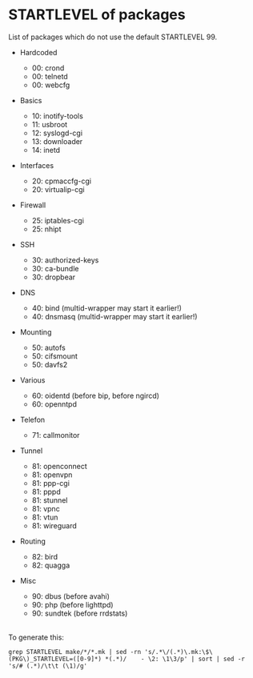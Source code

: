 # STARTLEVEL of packages
List of packages which do not use the default STARTLEVEL 99.

 * Hardcoded
    - 00: crond
    - 00: telnetd
    - 00: webcfg

 * Basics
    - 10: inotify-tools
    - 11: usbroot
    - 12: syslogd-cgi
    - 13: downloader
    - 14: inetd

 * Interfaces
    - 20: cpmaccfg-cgi
    - 20: virtualip-cgi
 * Firewall
    - 25: iptables-cgi
    - 25: nhipt

 * SSH
    - 30: authorized-keys
    - 30: ca-bundle
    - 30: dropbear

 * DNS
    - 40: bind           (multid-wrapper may start it earlier!)
    - 40: dnsmasq        (multid-wrapper may start it earlier!)

 * Mounting
    - 50: autofs
    - 50: cifsmount
    - 50: davfs2

 * Various
    - 60: oidentd        (before bip, before ngircd)
    - 60: openntpd

 * Telefon
    - 71: callmonitor
 * Tunnel
    - 81: openconnect
    - 81: openvpn
    - 81: ppp-cgi
    - 81: pppd
    - 81: stunnel
    - 81: vpnc
    - 81: vtun
    - 81: wireguard
 * Routing
    - 82: bird
    - 82: quagga

 * Misc
    - 90: dbus           (before avahi)
    - 90: php            (before lighttpd)
    - 90: sundtek        (before rrdstats)

<br>To generate this:<br>
```
grep STARTLEVEL make/*/*.mk | sed -rn 's/.*\/(.*)\.mk:\$\(PKG\)_STARTLEVEL=([0-9]*) *(.*)/    - \2: \1\3/p' | sort | sed -r 's/# (.*)/\t\t (\1)/g'
```

